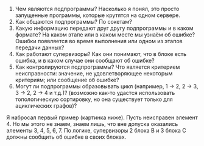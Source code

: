 1. Чем являются подпрограммы? Насколько я понял, это просто запущенные программы, которые крутятся на одном сервере.
2. Как общаются подпрограммы? По сокетам?
3. Какую информацию передают друг другу подпрограммы и в каком формате? На каком этапе или в каком месте мы узнаём об ошибке? Ошибки появляется во время выполнения или одном из этапов передачи данных? 
4. Как работают супервизоры? Как они понимают, что в блоке есть ошибка, и в каком случае они сообщают об ошибке? 
5. Как контролируются подпрограммы? Что является критерием неисправности: значение, не удовлетворяющее некоторым критериям; или сообщение об ошибке?
6. Могут ли подпрограммы образовывать цикл (например, 1 → 2, 2 → 3, 3 → 2, 2 → 4 и т.д.)? (возможно как-то удастся использовать топологическую сортировку, но она существует только для ациклических графов)?

Я набросал первый пример (картинка ниже). Пусть неисправен элемент 4. Но мы этого не знаем, знаем лишь, что вне допуска оказались элементы 3, 4, 5, 6, 7. По логике, супервизоры 2 блока B и 3 блока C должны сообщить об ошибке в своих блоках.